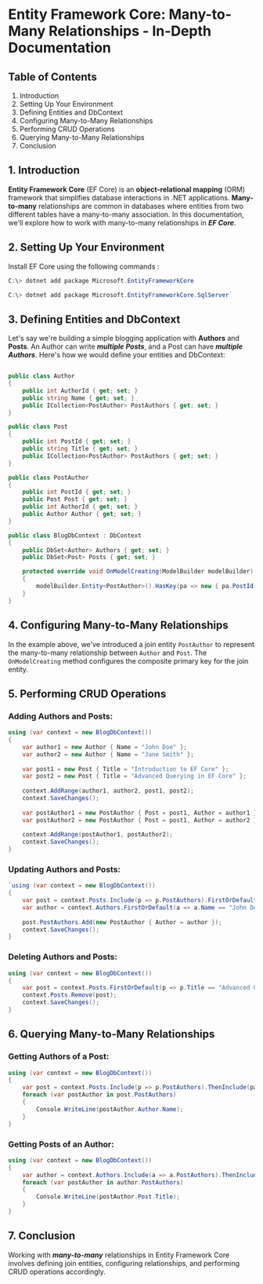 # Entity Framework Core: Many-to-Many Relationships - In-Depth Documentation

## Table of Contents

1.  Introduction
2.  Setting Up Your Environment
3.  Defining Entities and DbContext
4.  Configuring Many-to-Many Relationships
5.  Performing CRUD Operations
6.  Querying Many-to-Many Relationships
7.  Conclusion

## 1. Introduction

**Entity Framework Core** (EF Core) is an **object-relational mapping** (ORM) framework that simplifies database interactions in .NET applications. **Many-to-many** relationships are common in databases where entities from two different tables have a many-to-many association. In this documentation, we'll explore how to work with many-to-many relationships in ***EF Core***.

## 2. Setting Up Your Environment

Install EF Core using the following commands :

```powershell
C:\> dotnet add package Microsoft.EntityFrameworkCore
```
```powershell
C:\> dotnet add package Microsoft.EntityFrameworkCore.SqlServer` 
```

## 3. Defining Entities and DbContext

Let's say we're building a simple blogging application with **Authors** and **Posts**. An Author can write ***multiple Posts***, and a Post can have ***multiple Authors***. Here's how we would define your entities and DbContext:

```csharp

public class Author
{
    public int AuthorId { get; set; }
    public string Name { get; set; }
    public ICollection<PostAuthor> PostAuthors { get; set; }
}

public class Post
{
    public int PostId { get; set; }
    public string Title { get; set; }
    public ICollection<PostAuthor> PostAuthors { get; set; }
}

public class PostAuthor
{
    public int PostId { get; set; }
    public Post Post { get; set; }
    public int AuthorId { get; set; }
    public Author Author { get; set; }
}

public class BlogDbContext : DbContext
{
    public DbSet<Author> Authors { get; set; }
    public DbSet<Post> Posts { get; set; }

    protected override void OnModelCreating(ModelBuilder modelBuilder)
    {
        modelBuilder.Entity<PostAuthor>().HasKey(pa => new { pa.PostId, pa.AuthorId });
    }
}
```

## 4. Configuring Many-to-Many Relationships

In the example above, we've introduced a join entity `PostAuthor` to represent the many-to-many relationship between `Author` and `Post`. The `OnModelCreating` method configures the composite primary key for the join entity.

## 5. Performing CRUD Operations

### Adding Authors and Posts:

```csharp
using (var context = new BlogDbContext())
{
    var author1 = new Author { Name = "John Doe" };
    var author2 = new Author { Name = "Jane Smith" };
    
    var post1 = new Post { Title = "Introduction to EF Core" };
    var post2 = new Post { Title = "Advanced Querying in EF Core" };
    
    context.AddRange(author1, author2, post1, post2);
    context.SaveChanges();
    
    var postAuthor1 = new PostAuthor { Post = post1, Author = author1 };
    var postAuthor2 = new PostAuthor { Post = post1, Author = author2 };
    
    context.AddRange(postAuthor1, postAuthor2);
    context.SaveChanges();
}
```

### Updating Authors and Posts:

```csharp
`using (var context = new BlogDbContext())
{
    var post = context.Posts.Include(p => p.PostAuthors).FirstOrDefault(p => p.Title == "Introduction to EF Core");
    var author = context.Authors.FirstOrDefault(a => a.Name == "John Doe");
    
    post.PostAuthors.Add(new PostAuthor { Author = author });
    context.SaveChanges();
}
```

### Deleting Authors and Posts:

```csharp
using (var context = new BlogDbContext())
{
    var post = context.Posts.FirstOrDefault(p => p.Title == "Advanced Querying in EF Core");
    context.Posts.Remove(post);
    context.SaveChanges();
}
```

## 6. Querying Many-to-Many Relationships

### Getting Authors of a Post:

```csharp
using (var context = new BlogDbContext())
{
    var post = context.Posts.Include(p => p.PostAuthors).ThenInclude(pa => pa.Author).FirstOrDefault();
    foreach (var postAuthor in post.PostAuthors)
    {
        Console.WriteLine(postAuthor.Author.Name);
    }
}
```

### Getting Posts of an Author:

```csharp
using (var context = new BlogDbContext())
{
    var author = context.Authors.Include(a => a.PostAuthors).ThenInclude(pa => pa.Post).FirstOrDefault();
    foreach (var postAuthor in author.PostAuthors)
    {
        Console.WriteLine(postAuthor.Post.Title);
    }
}
```

## 7. Conclusion
Working with ***many-to-many*** relationships in Entity Framework Core involves defining join entities, configuring relationships, and performing CRUD operations accordingly.
